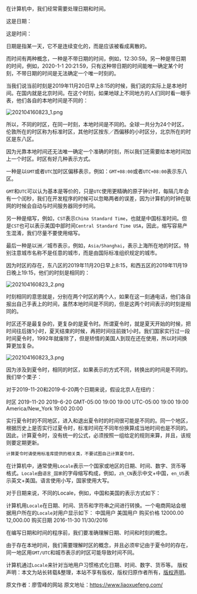 


在计算机中，我们经常需要处理日期和时间。

这是日期：

这是时间：

日期是指某一天，它不是连续变化的，而是应该被看成离散的。

而时间有两种概念，一种是不带日期的时间，例如，12:30:59。另一种是带日期的时间，例如，2020-1-1 20:21:59，只有这种带日期的时间能唯一确定某个时刻，不带日期的时间是无法确定一个唯一时刻的。

当我们说当前时刻是2019年11月20日早上8:15的时候，我们说的实际上是本地时间。在国内就是北京时间。在这个时刻，如果地球上不同地方的人们同时看一眼手表，他们各自的本地时间是不同的：

![202104160823_1.png](https://gitee.com/hezhiyuan007/java-study/raw/master/images/JavaBasic3/211d9f78-8a63-40c5-b636-03bd0341ce23.png)

所以，不同的时区，在同一时刻，本地时间是不同的。全球一共分为24个时区，伦敦所在的时区称为标准时区，其他时区按东／西偏移的小时区分，北京所在的时区是东八区。

因为光靠本地时间还无法唯一确定一个准确的时刻，所以我们还需要给本地时间加上一个时区。时区有好几种表示方式。

一种是以`GMT`或者`UTC`加时区偏移表示，例如：`GMT+08:00`或者`UTC+08:00`表示东八区。

`GMT`和`UTC`可以认为基本是等价的，只是`UTC`使用更精确的原子钟计时，每隔几年会有一个闰秒，我们在开发程序的时候可以忽略两者的误差，因为计算机的时钟在联网的时候会自动与时间服务器同步时间。

另一种是缩写，例如，`CST`表示`China Standard Time`，也就是中国标准时间。但是`CST`也可以表示美国中部时间`Central Standard Time USA`，因此，缩写容易产生混淆，我们尽量不要使用缩写。

最后一种是以洲／城市表示，例如，`Asia/Shanghai`，表示上海所在地的时区。特别注意城市名称不是任意的城市，而是由国际标准组织规定的城市。

因为时区的存在，东八区的2019年11月20日早上8:15，和西五区的2019年11月19日晚上19:15，他们的时刻是相同的：

![202104160823_2.png](https://gitee.com/hezhiyuan007/java-study/raw/master/images/JavaBasic3/7469050d-33e0-4aaa-ac6b-8610b396fb22.png)

时刻相同的意思就是，分别在两个时区的两个人，如果在这一刻通电话，他们各自报出自己手表上的时间，虽然本地时间是不同的，但是这两个时间表示的时刻是相同的。

时区还不是最复杂的，更复杂的是夏令时。所谓夏令时，就是夏天开始的时候，把时间往后拨1小时，夏天结束的时候，再把时间往前拨1小时。我们国家实行过一段时间夏令时，1992年就废除了，但是矫情的美国人到现在还在使用，所以时间换算更加复杂。

![202104160823_3.png](https://gitee.com/hezhiyuan007/java-study/raw/master/images/JavaBasic3/4869c3c8-9f12-4966-b272-5ea52c97a599.png)

因为涉及到夏令时，相同的时区，如果表示的方式不同，转换出的时间是不同的。我们举个栗子：

对于2019-11-20和2019-6-20两个日期来说，假设北京人在纽约：

时区 2019-11-20 2019-6-20 GMT-05:00 19:00 19:00 UTC-05:00 19:00 19:00 America/New_York 19:00 20:00

实行夏令时的不同地区，进入和退出夏令时的时间很可能是不同的。同一个地区，根据历史上是否实行过夏令时，标准时间在不同年份换算成当地时间也是不同的。因此，计算夏令时，没有统一的公式，必须按照一组给定的规则来算，并且，该规则要定期更新。


```js 
计算夏令时请使用标准库提供的相关类，不要试图自己计算夏令时。
```

在计算机中，通常使用`Locale`表示一个国家或地区的日期、时间、数字、货币等格式。`Locale`由`语言_国家`的字母缩写构成，例如，`zh_CN`表示中文+中国，`en_US`表示英文+美国。语言使用小写，国家使用大写。

对于日期来说，不同的Locale，例如，中国和美国的表示方式如下：

计算机用`Locale`在日期、时间、货币和字符串之间进行转换。一个电商网站会根据用户所在的`Locale`对用户显示如下：
中国用户 美国用户 购买价格 12000.00 12,000.00 购买日期 2016-11-30 11/30/2016

在编写日期和时间的程序前，我们要准确理解日期、时间和时刻的概念。

由于存在本地时间，我们需要理解时区的概念，并且必须牢记由于夏令时的存在，同一地区用`GMT/UTC`和城市表示的时区可能导致时间不同。

计算机通过`Locale`来针对当地用户习惯格式化日期、时间、数字、货币等。
版权声明：本文为站长转载&整理，本站不享有版权，版权归原作者所有，[版权声明](https://gitee.com/hezhiyuan007/java-notes/raw/master/disclaimer.md)。




原文作者：廖雪峰的网站 原文地址：https://www.liaoxuefeng.com/